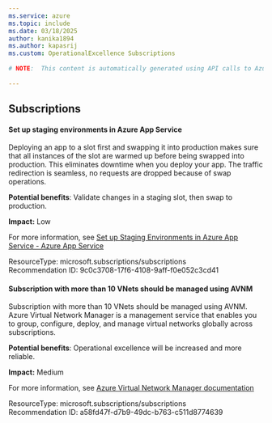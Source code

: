 ```yaml
---
ms.service: azure
ms.topic: include
ms.date: 03/18/2025
author: kanika1894
ms.author: kapasrij
ms.custom: OperationalExcellence Subscriptions
  
# NOTE:  This content is automatically generated using API calls to Azure. Any edits made on these files will be overwritten in the next run of the script. 
  
---
```

  
## Subscriptions  
  
<!--9c0c3708-17f6-4108-9aff-f0e052c3cd41_begin-->

#### Set up staging environments in Azure App Service  
  
Deploying an app to a slot first and swapping it into production makes sure that all instances of the slot are warmed up before being swapped into production. This eliminates downtime when you deploy your app. The traffic redirection is seamless, no requests are dropped because of swap operations.  
  
**Potential benefits**: Validate changes in a staging slot, then swap to production.  

**Impact:** Low
  
For more information, see [Set up Staging Environments in Azure App Service - Azure App Service](/azure/app-service/deploy-staging-slots)  

ResourceType: microsoft.subscriptions/subscriptions  
Recommendation ID: 9c0c3708-17f6-4108-9aff-f0e052c3cd41  


<!--9c0c3708-17f6-4108-9aff-f0e052c3cd41_end-->

<!--a58fd47f-d7b9-49dc-b763-c511d8774639_begin-->

#### Subscription with more than 10 VNets should be managed using AVNM  
  
Subscription with more than 10 VNets should be managed using AVNM. Azure Virtual Network Manager is a management service that enables you to group, configure, deploy, and manage virtual networks globally across subscriptions.  
  
**Potential benefits**: Operational excellence will be increased and more reliable.  

**Impact:** Medium
  
For more information, see [Azure Virtual Network Manager documentation](/azure/virtual-network-manager/)  

ResourceType: microsoft.subscriptions/subscriptions  
Recommendation ID: a58fd47f-d7b9-49dc-b763-c511d8774639  


<!--a58fd47f-d7b9-49dc-b763-c511d8774639_end-->

<!--articleBody-->
